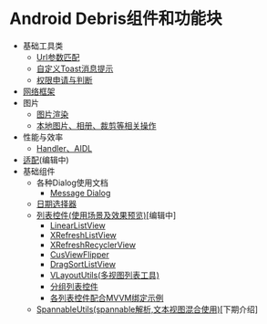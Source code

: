# Android Debris组件和功能块
* 基础工具类
    * [Url参数匹配](/docs/basic/url_params_match.md)
    * [自定义Toast消息提示](/docs/basic/toast.md)
    * [权限申请与判断](/docs/basic/permission_apply.md)
* [网络框架](/docs/net/README.md)
* 图片
    * [图片渲染](/docs/img/README.md)
    * [本地图片、相册、裁剪等相关操作](/docs/img/operation.md)
* 性能与效率
    * [Handler、AIDL](/docs/interaction/README.md)
* [适配](/docs/adapter/README.md)(编辑中)
* 基础组件
    * 各种Dialog使用文档
        * [Message Dialog](/docs/coms/dialogs.md)
    * [日期选择器](/docs/coms/date_picker.md)
    * [列表控件(使用场景及效果预览)]()[编辑中]
        * [LinearListView]()
        * [XRefreshListView]()
        * [XRefreshRecyclerView]()
        * [CusViewFlipper]()
        * [DragSortListView]()
        * [VLayoutUtils(多视图列表工具)]()
        * [分组列表控件]()
        * [各列表控件配合MVVM绑定示例]()
    * [SpannableUtils(spannable解析,文本视图混合使用)]()[下期介绍]